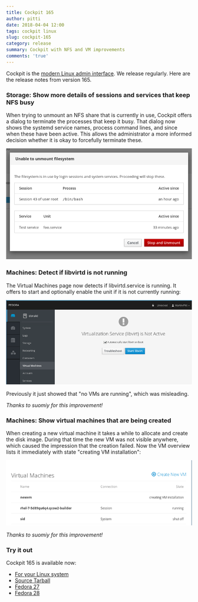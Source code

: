 ```yaml
---
title: Cockpit 165
author: pitti
date: 2018-04-04 12:00
tags: cockpit linux
slug: cockpit-165
category: release
summary: Cockpit with NFS and VM improvements
comments: 'true'
---
```


Cockpit is the [modern Linux admin interface](https://cockpit-project.org/). We release regularly.
Here are the release notes from version 165.

### Storage: Show more details of sessions and services that keep NFS busy

When trying to unmount an NFS share that is currently in use, Cockpit offers a
dialog to terminate the processes that keep it busy. That dialog now shows the
systemd service names, process command lines, and since when these have been
active. This allows the administrator a more informed decision whether it is
okay to forcefully terminate these.

![Storage NFS busy details](/images/storage-nfs-busy-details.png)

### Machines: Detect if libvirtd is not running

The Virtual Machines page now detects if libvirtd.service is running. It offers
to start and optionally enable the unit if it is not currently running:

![Machines libvirt not running](/images/machines-libvirt-not-running.png)

Previously it just showed that "no VMs are running", which was misleading.

_Thanks to suomiy for this improvement!_

### Machines: Show virtual machines that are being created

When creating a new virtual machine it takes a while to allocate and create the
disk image. During that time the new VM was not visible anywhere, which caused
the impression that the creation failed. Now the VM overview lists it
immediately with state "creating VM installation":

![Machines VM creating](/images/machines-vm-creating.png)

_Thanks to suomiy for this improvement!_

### Try it out

Cockpit 165 is available now:

 * [For your Linux system](https://cockpit-project.org/running.html)
 * [Source Tarball](https://github.com/cockpit-project/cockpit/releases/tag/165)
 * [Fedora 27](https://bodhi.fedoraproject.org/updates/cockpit-165-1.fc27)
 * [Fedora 28](https://bodhi.fedoraproject.org/updates/cockpit-165-1.fc28)
